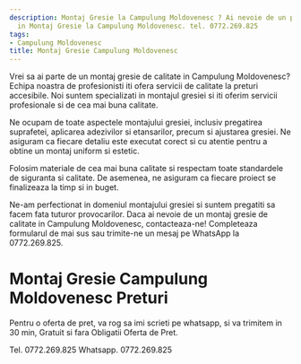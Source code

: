 ```yaml
---
description: Montaj Gresie la Campulung Moldovenesc ? Ai nevoie de un profesionist
  in Montaj Gresie la Campulung Moldovenesc. tel. 0772.269.825
tags:
- Campulung Moldovenesc
title: Montaj Gresie Campulung Moldovenesc
---
```



Vrei sa ai parte de un montaj gresie de calitate in Campulung Moldovenesc? Echipa noastra de profesionisti iti ofera servicii de calitate la preturi accesibile. Noi suntem specializati in montajul gresiei si iti oferim servicii profesionale si de cea mai buna calitate.

Ne ocupam de toate aspectele montajului gresiei, inclusiv pregatirea suprafetei, aplicarea adezivilor si etansarilor, precum si ajustarea gresiei. Ne asiguram ca fiecare detaliu este executat corect si cu atentie pentru a obtine un montaj uniform si estetic.

Folosim materiale de cea mai buna calitate si respectam toate standardele de siguranta si calitate. De asemenea, ne asiguram ca fiecare proiect se finalizeaza la timp si in buget.

Ne-am perfectionat in domeniul montajului gresiei si suntem pregatiti sa facem fata tuturor provocarilor. Daca ai nevoie de un montaj gresie de calitate in Campulung Moldovenesc, contacteaza-ne! Completeaza formularul de mai sus sau trimite-ne un mesaj pe WhatsApp la 0772.269.825.

# Montaj Gresie Campulung Moldovenesc Preturi
Pentru o oferta de pret, va rog sa imi scrieti pe whatsapp, si va trimitem in 30 min, Gratuit si fara Obligatii Oferta de Pret.

Tel. 0772.269.825
Whatsapp. 0772.269.825